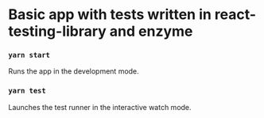 # Basic app with tests written in react-testing-library and enzyme

### `yarn start`

Runs the app in the development mode.<br />

### `yarn test`

Launches the test runner in the interactive watch mode.<br />

